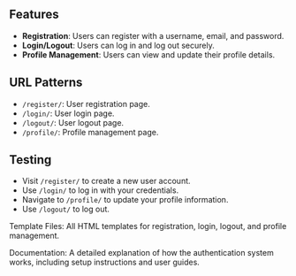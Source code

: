 ## Features
- **Registration**: Users can register with a username, email, and password.
- **Login/Logout**: Users can log in and log out securely.
- **Profile Management**: Users can view and update their profile details.

## URL Patterns
- `/register/`: User registration page.
- `/login/`: User login page.
- `/logout/`: User logout page.
- `/profile/`: Profile management page.

## Testing
- Visit `/register/` to create a new user account.
- Use `/login/` to log in with your credentials.
- Navigate to `/profile/` to update your profile information.
- Use `/logout/` to log out.

Template Files: All HTML templates for registration, login, logout, and profile management.

Documentation: A detailed explanation of how the authentication system works, including setup instructions and user guides.








